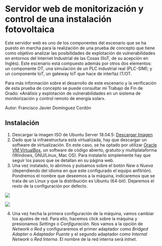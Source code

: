 Servidor web de monitorización y control de una instalación fotovoltaica
=============

Este servidor web es uno de los componentes del escenario que se ha puesto en marcha para la realización de una prueba de concepto que tiene como objetivo analizar las posibilidades de explotación de vulnerabilidades en entornos del Internet Industrial de las Cosas (IIoT, de su acepción en Inglés). Este escenario está compuesto además por otros dos elementos: un componente OT, una simulación de un PLC industrial real (PLC-SIM); y un componente IoT, un gateway IoT que hace de interfaz IT/OT.

Para más información sobre el desarrollo de este escenario y la verificación de esta prueba de concepto se puede consultar mi Trabajo de Fin de Grado: «Análisis y explotación de vulnerabilidades en un sistema de monitorización y control remoto de energía solar».

Autor: Francisco Javier Domínguez Cordón

Instalación
-------------

1. Descargar la imagen ISO de Ubuntu Server 18.04.5: [Descargar Imagen](https://old-releases.ubuntu.com/releases/18.04.5/ubuntu-18.04-live-server-amd64.iso)
2. Dado que la infraestructura está virtualizada, hay que descargar un software de virtualización. En este caso, se ha optado por utilizar [Oracle VM VirtualBox](https://www.virtualbox.org/), un software de código abierto, gratuito y multiplataforma (Windows, GNU/Linux, Mac OS). Para instalarlo simplemente hay que seguir los pasos que se detallan en su página web.
3. Una vez instalado, lo abrimos y pulsamos sobre el botón *New* o *Nueva* (dependiendo del idioma en que este configurado el equipo anfitrión). Pondremos el nombre que deseemos a la máquina, indicaremos que se trata de un Linux y que la distribución es Ubuntu (64-bit). Dejaremos el resto de la configuración por defecto.

![](https://github.com/fjdcordon/tfg-servidorweb/blob/master/images/instalacion1.png)

![](https://github.com/fjdcordon/tfg-servidorweb/blob/master/images/instalacion2.png)

4. Una vez hecha la primera configuración de la máquina, vamos cambiar los ajustes de red. Para ello, hacemos click sobre la máquina y presionamos *Settings* o *Configuración*. Nos vamos a la opción de *Network* o *Red* y configuraremos el primer adaptador como *Bridged Adapter* o *Adaptador Puente* y el segundo adaptador como *Internal Network* o *Red Interna*. El nombre de la red interna será *intnet*.
